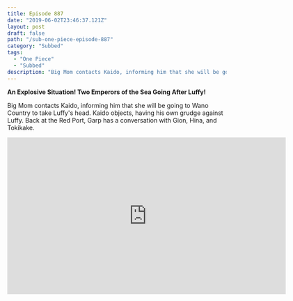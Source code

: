 ```yaml
---
title: Episode 887
date: "2019-06-02T23:46:37.121Z"
layout: post
draft: false
path: "/sub-one-piece-episode-887"
category: "Subbed"
tags:
  - "One Piece"
  - "Subbed"
description: "Big Mom contacts Kaido, informing him that she will be going to Wano Country to take Luffy's head. Kaido objects, having his own grudge against Luffy. Back at the Red Port, Garp has a conversation with Gion, Hina, and Tokikake."
---
```

**An Explosive Situation! Two Emperors of the Sea Going After Luffy!**
<p>
Big Mom contacts Kaido, informing him that she will be going to Wano Country to take Luffy's head. Kaido objects, having his own grudge against Luffy. Back at the Red Port, Garp has a conversation with Gion, Hina, and Tokikake.
</p>
<center><iframe width="640" height="360" src="https://www.rapidvideo.com/e/G3T4TXRIKN" frameborder="0" marginwidth=0 marginheight=0 scrolling=no allowfullscreen></iframe></center>
